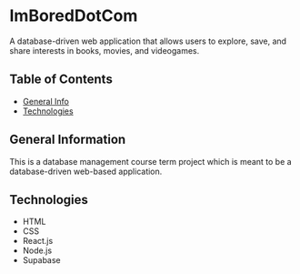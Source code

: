 # ImBoredDotCom

A database-driven web application that allows users to explore, save, and share interests in books, movies, and videogames.

## Table of Contents

- [General Info](#General-Information)
- [Technologies](#Technologies)

## General Information

This is a database management course term project which is meant to be a database-driven web-based application.

## Technologies

- HTML
- CSS
- React.js
- Node.js
- Supabase
